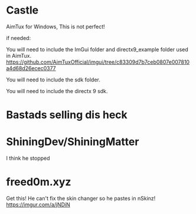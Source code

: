 # Castle
AimTux for Windows, This is not perfect!

if needed:

You will need to include the ImGui folder and directx9_example folder used in AimTux. https://github.com/AimTuxOfficial/imgui/tree/c83309d7b7ceb0807e007810a4d68d26ecec0377

You will need to include the sdk folder.

You will need to include the directx 9 sdk.

# Bastads selling dis heck


# ShiningDev/ShiningMatter
I think he stopped

# freed0m.xyz
Get this! He can't fix the skin changer so he pastes in nSkinz! https://imgur.com/a/jNDiN
